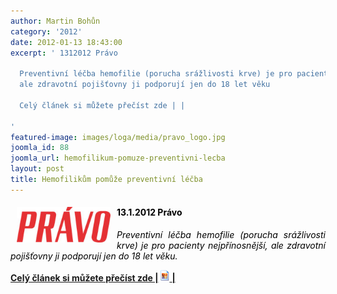 ```yaml
---
author: Martin Bohůn
category: '2012'
date: 2012-01-13 18:43:00
excerpt: ' 1312012 Právo

  Preventivní léčba hemofilie (porucha srážlivosti krve) je pro pacienty nejpřínosnější,
  ale zdravotní pojišťovny ji podporují jen do 18 let věku

  Celý článek si můžete přečíst zde | |

'
featured-image: images/loga/media/pravo_logo.jpg
joomla_id: 88
joomla_url: hemofilikum-pomuze-preventivni-lecba
layout: post
title: Hemofilikům pomůže preventivní léčba
---
```


<h4 style="text-align: justify;"><img src="images/loga/media/pravo_logo.jpg" border="0" width="150" height="57" style="float: left; margin-left: 10px; margin-right: 10px;" /> <span style="color: #000000;">13.1.2012 Právo</span></h4>
<p style="text-align: justify;"><em><span style="color: #000000;">Preventivní léčba hemofilie (porucha srážlivosti krve) je pro pacienty nejpřínosnější, ale zdravotní pojišťovny ji podporují jen do 18 let věku.</span></em></p>
<p><strong></strong><a href="images/dokumenty-pdf-doc/csh-v-mediich/prvo_13012012.jpg" title="Hemofilikům pomůže preventivní léčba"><strong>Celý článek si můžete přečíst zde |</strong><img src="images/Ikony/jpg-icon.png" border="0" width="18" height="18" /> <strong>|</strong></a></p>
<p><strong><br /></strong></p>